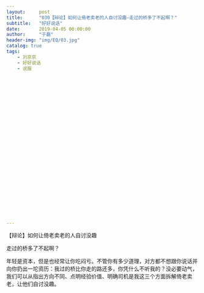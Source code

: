 ```yaml
---
layout:     post
title:      "030【辩论】如何让倚老卖老的人自讨没趣—走过的桥多了不起啊？"
subtitle:   "好好说话"
date:       2019-04-05 00:00:00
author:     "于磊"
header-img: "img/EQ/03.jpg"
catalog: true
tags:
    - 刘京京
    - 好好说话
    - 说服




























---
```


【辩论】如何让倚老卖老的人自讨没趣

 走过的桥多了不起啊？

   

​    年轻是资本，但是也经常让你吃闷亏。不管你有多少道理，对方都不想跟你说话并向你扔出一坨资历：我过的桥比你走的路还多，你凭什么不听我的？没必要动气，我们可以从指出方向不同、点明经验价值、明确司机是我这三个方面拆解倚老卖老，让他们自讨没趣。 